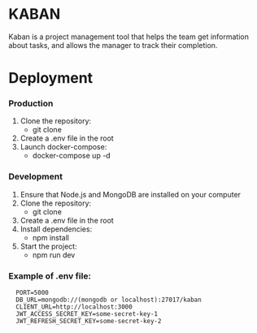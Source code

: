 # KABAN

Kaban is a project management tool that helps the team get information about tasks, and allows the manager to track their completion.

# Deployment

### Production

1. Clone the repository:
   - git clone
2. Create a .env file in the root
3. Launch docker-compose:
   - docker-compose up -d

### Development

1. Ensure that Node.js and MongoDB are installed on your computer
2. Clone the repository:
   - git clone
3. Create a .env file in the root
4. Install dependencies:
   - npm install
5. Start the project:
   - npm run dev

### Example of .env file:
      PORT=5000
      DB_URL=mongodb://(mongodb or localhost):27017/kaban
      CLIENT_URL=http://localhost:3000
      JWT_ACCESS_SECRET_KEY=some-secret-key-1
      JWT_REFRESH_SECRET_KEY=some-secret-key-2
